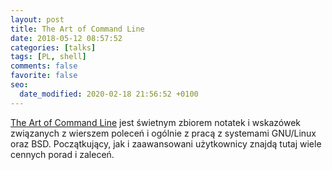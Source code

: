 ```yaml
---
layout: post
title: The Art of Command Line
date: 2018-05-12 08:57:52
categories: [talks]
tags: [PL, shell]
comments: false
favorite: false
seo:
  date_modified: 2020-02-18 21:56:52 +0100
---
```


[The Art of Command Line](https://github.com/jlevy/the-art-of-command-line) jest świetnym zbiorem notatek i wskazówek związanych z wierszem poleceń i ogólnie z pracą z systemami GNU/Linux oraz BSD. Początkujący, jak i zaawansowani użytkownicy znajdą tutaj wiele cennych porad i zaleceń.
